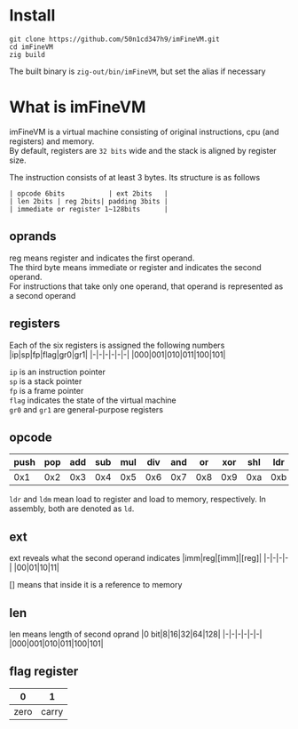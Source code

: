 # Install
```shell
git clone https://github.com/50n1cd347h9/imFineVM.git
cd imFineVM
zig build
```
The built binary is `zig-out/bin/imFineVM`, but set the alias if necessary

# What is imFineVM
imFineVM is a virtual machine consisting of original instructions, cpu (and registers) and memory.<br>
By default, registers are `32 bits` wide and the stack is aligned by register size.

The instruction consists of at least 3 bytes.
Its structure is as follows
```
| opcode 6bits           | ext 2bits   | 
| len 2bits | reg 2bits| padding 3bits |
| immediate or register 1~128bits      |
```
## oprands
reg means register and indicates the first operand.<br>
The third byte means immediate or register and indicates the second operand.<br>
For instructions that take only one operand, that operand is represented as a second operand

## registers
Each of the six registers is assigned the following numbers
|ip|sp|fp|flag|gr0|gr1|
|-|-|-|-|-|-|
|000|001|010|011|100|101|

`ip` is an instruction pointer<br>
`sp` is a stack pointer<br>
`fp` is a frame pointer<br>
`flag` indicates the state of the virtual machine<br>
`gr0` and `gr1` are general-purpose registers


## opcode
|push|pop|add|sub|mul|div|and|or|xor|shl|ldr|ldm|cmp|jmp|jg|jz|jl|call|ret|nop|
|-|-|-|-|-|-|-|-|-|-|-|-|-|-|-|-|-|-|-|-|
|0x1|0x2|0x3|0x4|0x5|0x6|0x7|0x8|0x9|0xa|0xb|0xc|0xd|0xe|0xf|0x10|0x11|0x12|0x13|0x14|

`ldr` and `ldm` mean load to register and load to memory, respectively.
In assembly, both are denoted as `ld`.

## ext
ext reveals what the second operand indicates
|imm|reg|[imm]|[reg]|
|-|-|-|-|
|00|01|10|11|

[] means that inside it is a reference to memory
## len
len means length of second oprand
|0 bit|8|16|32|64|128|
|-|-|-|-|-|-|
|000|001|010|011|100|101|

## flag register
|0|1|
|-|-|
|zero|carry|
